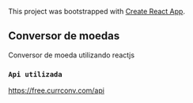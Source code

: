 This project was bootstrapped with [Create React App](https://github.com/facebook/create-react-app).

## Conversor de moedas

Conversor de moeda utilizando reactjs

### `Api utilizada`

https://free.currconv.com/api